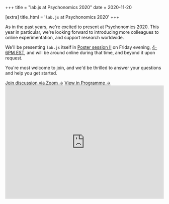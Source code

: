 +++
title = "lab.js at Psychonomics 2020"
date = 2020-11-20

[extra]
title_html = '<code class="text-body">lab.js</code> at Psychonomics 2020'
+++

As in the past years, we're excited to present at Psychonomics 2020. This year in particular, we're looking forward to introducing more colleagues to online experimentation, and support research worldwide.

<!-- more -->

<div class="row my-4">
  <div class="col-md-5 pr-4 order-1 order-md-0">
    <p>
      We'll be presenting <code>lab.js</code> itself in <a href="https://www.webcastregister.live/psychonomic2020annualmeeting/sessioncatalog2?day=Poster+Session+II+-+Friday" class="font-weight-bold">Poster session II</a> on Friday evening, <a href="https://www.wolframalpha.com/input/?i=4pm+EST">4-6PM EST</a>, and will be around online during that time, and beyond it upon request.
    </p>
    <p>
      You're most welcome to join, and we'd be thrilled to answer your questions and help you get started.
    </p>
    <div class="py-4">
      <a class="btn btn-outline-primary btn-block" href="https://uni-mannheim.zoom.us/j/61436186633?pwd=Tmlzb2oxc0lvTkkrT05rUUE2aVdjdz09" role="button">Join discussion via Zoom &rarr;</a>
      <a class="btn btn-outline-secondary btn-block" href="https://www.webcastregister.live/psychonomic2020annualmeeting/livestream/daad4854ee4d4ed29fcd0648cef1ecb11d/" role="button">View in Programme &rarr;</a>
    </div>
  </div>
  <div class="col-md-7 order-0 order-md-1">
    <iframe src="https://player.vimeo.com/video/473543337" frameborder="0" allow="autoplay; fullscreen" allowfullscreen class="rounded" style="min-height: 360px; width: 100%;"></iframe>
  </div>
</div>
